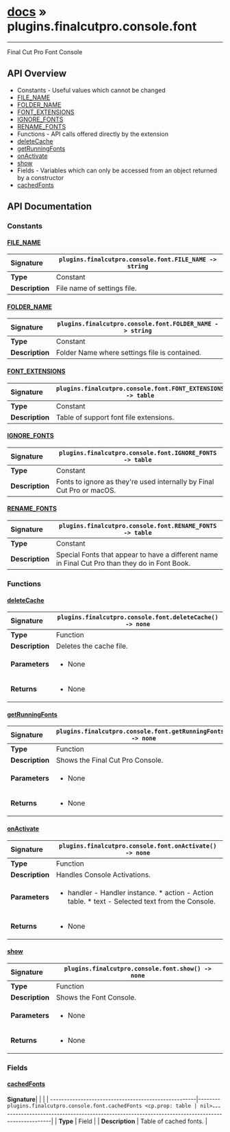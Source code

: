 # [docs](index.md) » plugins.finalcutpro.console.font
---

Final Cut Pro Font Console

## API Overview
* Constants - Useful values which cannot be changed
 * [FILE_NAME](#file_name)
 * [FOLDER_NAME](#folder_name)
 * [FONT_EXTENSIONS](#font_extensions)
 * [IGNORE_FONTS](#ignore_fonts)
 * [RENAME_FONTS](#rename_fonts)
* Functions - API calls offered directly by the extension
 * [deleteCache](#deletecache)
 * [getRunningFonts](#getrunningfonts)
 * [onActivate](#onactivate)
 * [show](#show)
* Fields - Variables which can only be accessed from an object returned by a constructor
 * [cachedFonts](#cachedfonts)

## API Documentation

### Constants

#### [FILE_NAME](#file_name)
| <span style="float: left;">**Signature**</span> | <span style="float: left;">`plugins.finalcutpro.console.font.FILE_NAME -> string` </span>                                                          |
| -----------------------------------------------------|---------------------------------------------------------------------------------------------------------|
| **Type**                                             | Constant |
| **Description**                                      | File name of settings file. |

#### [FOLDER_NAME](#folder_name)
| <span style="float: left;">**Signature**</span> | <span style="float: left;">`plugins.finalcutpro.console.font.FOLDER_NAME -> string` </span>                                                          |
| -----------------------------------------------------|---------------------------------------------------------------------------------------------------------|
| **Type**                                             | Constant |
| **Description**                                      | Folder Name where settings file is contained. |

#### [FONT_EXTENSIONS](#font_extensions)
| <span style="float: left;">**Signature**</span> | <span style="float: left;">`plugins.finalcutpro.console.font.FONT_EXTENSIONS -> table` </span>                                                          |
| -----------------------------------------------------|---------------------------------------------------------------------------------------------------------|
| **Type**                                             | Constant |
| **Description**                                      | Table of support font file extensions. |

#### [IGNORE_FONTS](#ignore_fonts)
| <span style="float: left;">**Signature**</span> | <span style="float: left;">`plugins.finalcutpro.console.font.IGNORE_FONTS -> table` </span>                                                          |
| -----------------------------------------------------|---------------------------------------------------------------------------------------------------------|
| **Type**                                             | Constant |
| **Description**                                      | Fonts to ignore as they're used internally by Final Cut Pro or macOS. |

#### [RENAME_FONTS](#rename_fonts)
| <span style="float: left;">**Signature**</span> | <span style="float: left;">`plugins.finalcutpro.console.font.RENAME_FONTS -> table` </span>                                                          |
| -----------------------------------------------------|---------------------------------------------------------------------------------------------------------|
| **Type**                                             | Constant |
| **Description**                                      | Special Fonts that appear to have a different name in Final Cut Pro than they do in Font Book. |

### Functions

#### [deleteCache](#deletecache)
| <span style="float: left;">**Signature**</span> | <span style="float: left;">`plugins.finalcutpro.console.font.deleteCache() -> none` </span>                                                          |
| -----------------------------------------------------|---------------------------------------------------------------------------------------------------------|
| **Type**                                             | Function |
| **Description**                                      | Deletes the cache file. |
| **Parameters**                                       | <ul><li>None</li></ul> |
| **Returns**                                          | <ul><li>None</li></ul> |

#### [getRunningFonts](#getrunningfonts)
| <span style="float: left;">**Signature**</span> | <span style="float: left;">`plugins.finalcutpro.console.font.getRunningFonts() -> none` </span>                                                          |
| -----------------------------------------------------|---------------------------------------------------------------------------------------------------------|
| **Type**                                             | Function |
| **Description**                                      | Shows the Final Cut Pro Console. |
| **Parameters**                                       | <ul><li>None</li></ul> |
| **Returns**                                          | <ul><li>None</li></ul> |

#### [onActivate](#onactivate)
| <span style="float: left;">**Signature**</span> | <span style="float: left;">`plugins.finalcutpro.console.font.onActivate() -> none` </span>                                                          |
| -----------------------------------------------------|---------------------------------------------------------------------------------------------------------|
| **Type**                                             | Function |
| **Description**                                      | Handles Console Activations. |
| **Parameters**                                       | <ul><li>handler - Handler instance. * action - Action table. * text - Selected text from the Console.</li></ul> |
| **Returns**                                          | <ul><li>None</li></ul> |

#### [show](#show)
| <span style="float: left;">**Signature**</span> | <span style="float: left;">`plugins.finalcutpro.console.font.show() -> none` </span>                                                          |
| -----------------------------------------------------|---------------------------------------------------------------------------------------------------------|
| **Type**                                             | Function |
| **Description**                                      | Shows the Font Console. |
| **Parameters**                                       | <ul><li>None</li></ul> |
| **Returns**                                          | <ul><li>None</li></ul> |

### Fields

#### [cachedFonts](#cachedfonts)
| <span style="float: left;">**Signature**</span> | <span style="float: left;">`plugins.finalcutpro.console.font.cachedFonts <cp.prop: table | nil>` </span>                                                          |
| -----------------------------------------------------|---------------------------------------------------------------------------------------------------------|
| **Type**                                             | Field |
| **Description**                                      | Table of cached fonts. |

